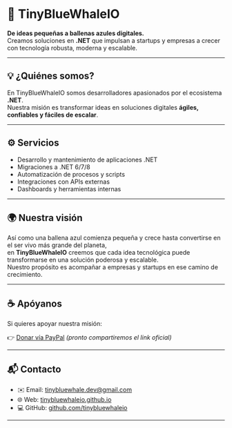 # 🐋 TinyBlueWhaleIO

**De ideas pequeñas a ballenas azules digitales.**  
Creamos soluciones en **.NET** que impulsan a startups y empresas a crecer con tecnología robusta, moderna y escalable.

---

## 💡 ¿Quiénes somos?
En TinyBlueWhaleIO somos desarrolladores apasionados por el ecosistema **.NET**.  
Nuestra misión es transformar ideas en soluciones digitales **ágiles, confiables y fáciles de escalar**.

---

## ⚙️ Servicios
- Desarrollo y mantenimiento de aplicaciones .NET  
- Migraciones a .NET 6/7/8  
- Automatización de procesos y scripts  
- Integraciones con APIs externas  
- Dashboards y herramientas internas  

---

## 🌍 Nuestra visión
Así como una ballena azul comienza pequeña y crece hasta convertirse en el ser vivo más grande del planeta,  
en **TinyBlueWhaleIO** creemos que cada idea tecnológica puede transformarse en una solución poderosa y escalable.  
Nuestro propósito es acompañar a empresas y startups en ese camino de crecimiento.  

---

## ☕ Apóyanos
Si quieres apoyar nuestra misión:  

👉 [Donar vía PayPal](#) *(pronto compartiremos el link oficial)*  

---

## 📬 Contacto
- ✉️ Email: [tinybluewhale.dev@gmail.com](mailto:tinybluewhale.dev@gmail.com)  
- 🌐 Web: [tinybluewhaleio.github.io](https://tinybluewhaleio.github.io)  
- 💻 GitHub: [github.com/tinybluewhaleio](https://github.com/tinybluewhaleio)  

---
